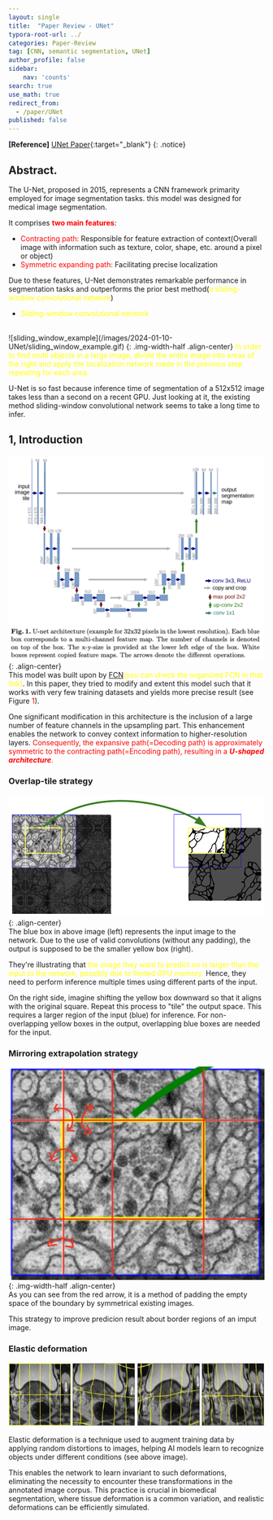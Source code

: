 ```yaml
---
layout: single
title:  "Paper Review - UNet"
typora-root-url: ../
categories: Paper-Review
tag: [CNN, semantic segmentation, UNet]
author_profile: false
sidebar:
    nav: 'counts'
search: true
use_math: true
redirect_from:
  - /paper/UNet
published: false
---
```


**[Reference]** [UNet Paper](https://arxiv.org/pdf/1505.04597.pdf){:target="_blank"}
{: .notice}

## Abstract.
The U-Net, proposed in 2015, represents a CNN framework primarity employed for image segmentation tasks. this model was designed for medical image segmentation.

It comprises <span style='color:red'>**two main features**</span>:
 - <span style='color:red'>Contracting path:</span> Responsible for feature extraction of context(Overall image with information such as texture, color, shape, etc. around a pixel or object)
 - <span style='color:red'>Symmetric expanding path:</span> Facilitating precise localization

Due to these features, U-Net demonstrates remarkable performance in segmentation tasks and outperforms the prior best method(<span style='color:yellow'>a sliding-window convolutional network</span>)

* <span style='color:yellow'>Sliding-window convolutional network<br>
<br>
![sliding_window_example](/images/2024-01-10-UNet/sliding_window_example.gif)
{: .img-width-half .align-center}
<span style='color:yellow'>In order to find multi objects in a large image, divide the entire image into areas of the right and apply the localization network made in the previous step repeating for each area.</span>

U-Net is so fast because inference time of segmentation of a 512x512 image takes less than a second on a recent GPU. Just looking at it, the existing method sliding-window convolutional network seems to take a long time to infer.

## 1, Introduction
![u-net-architecture](/images/2024-01-10-UNet/UNet-arc.png){: .align-center}<br>
This model was built upon by [FCN](https://hoya9802.github.io/paper-review/FCN/)<span style='color:yellow'>(you can check the organized FCN in that link)</span>. In this paper, they tried to modify and extent this model such that it works with very few training datasets and yields more precise result (see Figure <span style='color:red'>1</span>).

One significant modification in this architecture is the inclusion of a large number of feature channels in the upsampling part. This enhancement enables the network to convey context information to higher-resolution layers. <span style='color:red'>Consequently, the expansive path(=Decoding path) is approximately symmetric to the contracting path(=Encoding path), resulting in a ***U-shaped architecture***.</span>

### Overlap-tile strategy
![overlap-tile](/images/2024-01-10-UNet/overlap-tile.png){: .align-center}<br>
The blue box in above image (left) represents the input image to the network. Due to the use of valid convolutions (without any padding), the output is supposed to be the smaller yellow box (right).

They're illustrating that <span style='color:yellow'>the image they want to predict on is larger than the input to the network, possibly due to limited GPU memory.</span> Hence, they need to perform inference multiple times using different parts of the input.

On the right side, imagine shifting the yellow box downward so that it aligns with the original square. Repeat this process to "tile" the output space. This requires a larger region of the input (blue) for inference. For non-overlapping yellow boxes in the output, overlapping blue boxes are needed for the input.


### Mirroring extrapolation strategy
![mirror_padding](/images/2024-01-10-UNet/mirror_padding.jpeg){: .img-width-half .align-center}<br>
As you can see from the red arrow, it is a method of padding the empty space of the boundary by symmetrical existing images.

This strategy to improve predicion result about border regions of an imput image.

### Elastic deformation
![elastic_deformation](/images/2024-01-10-UNet/elastic_deformation.png)<br>


Elastic deformation is a technique used to augment training data by applying random distortions to images, helping AI models learn to recognize objects under different conditions (see above image).

This enables the network to learn invariant to such deformations, eliminating the necessity to encounter these transformations in the annotated image corpus. This practice is crucial in biomedical segmentation, where tissue deformation is a common variation, and realistic deformations can be efficiently simulated.

